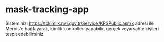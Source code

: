 # mask-tracking-app

Sisteminizi https://tckimlik.nvi.gov.tr/Service/KPSPublic.asmx adresi ile Mernis'e bağlayarak, kimlik kontrolleri yapabilir, gerçek veya sahte kişileri tespit edebilirsiniz.

